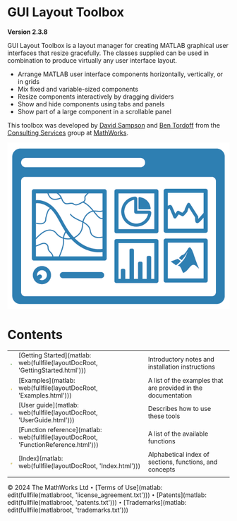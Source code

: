 
# **GUI Layout Toolbox**

**Version 2.3.8**


GUI Layout Toolbox is a layout manager for creating MATLAB graphical user interfaces that resize gracefully. The classes supplied can be used in combination to produce virtually any user interface layout.

-  Arrange MATLAB user interface components horizontally, vertically, or in grids 
-  Mix fixed and variable\-sized components 
-  Resize components interactively by dragging dividers 
-  Show and hide components using tabs and panels 
-  Show part of a large component in a scrollable panel 

This toolbox was developed by [David Sampson](https://www.mathworks.com/matlabcentral/profile/authors/16247) and [Ben Tordoff](https://www.mathworks.com/matlabcentral/profile/authors/1297191) from the [Consulting Services](https://www.mathworks.com/services/consulting.html) group at [MathWorks](https://www.mathworks.com/).


![image_0.png](LandingPage_media/image_0.png)

# Contents
|      |      |      |
| :-- | :-- | :-- |
| ![image_1.png](LandingPage_media/image_1.png) <br>  | [Getting Started](matlab: web(fullfile(layoutDocRoot, 'GettingStarted.html'))) <br>  | Introductory notes and installation instructions <br>   |
| ![image_2.png](LandingPage_media/image_2.png) <br>  | [Examples](matlab: web(fullfile(layoutDocRoot, 'Examples.html'))) <br>  | A list of the examples that are provided in the documentation <br>   |
| ![image_3.png](LandingPage_media/image_3.png) <br>  | [User guide](matlab: web(fullfile(layoutDocRoot, 'UserGuide.html'))) <br>  | Describes how to use these tools <br>   |
| ![image_4.png](LandingPage_media/image_4.png) <br>  | [Function reference](matlab: web(fullfile(layoutDocRoot, 'FunctionReference.html'))) <br>  | A list of the available functions <br>   |
| ![image_5.png](LandingPage_media/image_5.png) <br>  | [Index](matlab: web(fullfile(layoutDocRoot, 'Index.html'))) <br>  | Alphabetical index of sections, functions, and concepts <br>   |
|      |      |       |


© 2024 The MathWorks Ltd `•` [Terms of Use](matlab: edit(fullfile(matlabroot, 'license_agreement.txt'))) `•` [Patents](matlab: edit(fullfile(matlabroot, 'patents.txt'))) `•` [Trademarks](matlab: edit(fullfile(matlabroot, 'trademarks.txt')))

